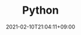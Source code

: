 ---
title: "Python"
date: 2021-02-10T21:04:11+09:00
description: Collection of Python projects
category: python
enableBio: true
---